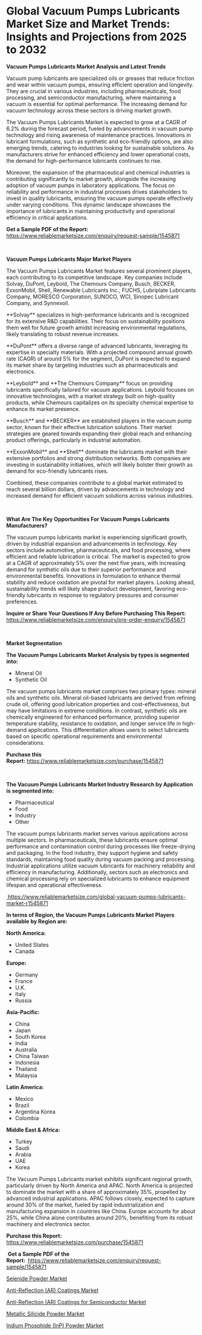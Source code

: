 <p><h1>Global Vacuum Pumps Lubricants Market Size and Market Trends: Insights and Projections from 2025 to 2032</h1></p><p><strong>Vacuum Pumps Lubricants Market Analysis and Latest Trends</strong></p>
<p><p>Vacuum pump lubricants are specialized oils or greases that reduce friction and wear within vacuum pumps, ensuring efficient operation and longevity. They are crucial in various industries, including pharmaceuticals, food processing, and semiconductor manufacturing, where maintaining a vacuum is essential for optimal performance. The increasing demand for vacuum technology across these sectors is driving market growth.</p><p>The Vacuum Pumps Lubricants Market is expected to grow at a CAGR of 6.2% during the forecast period, fueled by advancements in vacuum pump technology and rising awareness of maintenance practices. Innovations in lubricant formulations, such as synthetic and eco-friendly options, are also emerging trends, catering to industries looking for sustainable solutions. As manufacturers strive for enhanced efficiency and lower operational costs, the demand for high-performance lubricants continues to rise. </p><p>Moreover, the expansion of the pharmaceutical and chemical industries is contributing significantly to market growth, alongside the increasing adoption of vacuum pumps in laboratory applications. The focus on reliability and performance in industrial processes drives stakeholders to invest in quality lubricants, ensuring the vacuum pumps operate effectively under varying conditions. This dynamic landscape showcases the importance of lubricants in maintaining productivity and operational efficiency in critical applications.</p></p>
<p><strong>Get a Sample PDF of the Report:&nbsp;</strong> <a href="https://www.reliablemarketsize.com/enquiry/request-sample/1545871?utm_campaign=2113&utm_medium=2&utm_source=Github&utm_content=ia&utm_term=02042025&utm_id=vacuum-pumps-lubricants">https://www.reliablemarketsize.com/enquiry/request-sample/1545871</a></p>
<p>&nbsp;</p>
<p><strong>Vacuum Pumps Lubricants Major Market Players</strong></p>
<p><p>The Vacuum Pumps Lubricants Market features several prominent players, each contributing to its competitive landscape. Key companies include Solvay, DuPont, Leybold, The Chemours Company, Busch, BECKER, ExxonMobil, Shell, Renewable Lubricants Inc., FUCHS, Lubriplate Lubricants Company, MORESCO Corporation, SUNOCO, WCI, Sinopec Lubricant Company, and Synnexoil.</p><p>**Solvay** specializes in high-performance lubricants and is recognized for its extensive R&D capabilities. Their focus on sustainability positions them well for future growth amidst increasing environmental regulations, likely translating to robust revenue increases.</p><p>**DuPont** offers a diverse range of advanced lubricants, leveraging its expertise in specialty materials. With a projected compound annual growth rate (CAGR) of around 5% for the segment, DuPont is expected to expand its market share by targeting industries such as pharmaceuticals and electronics.</p><p>**Leybold** and **The Chemours Company** focus on providing lubricants specifically tailored for vacuum applications. Leybold focuses on innovative technologies, with a market strategy built on high-quality products, while Chemours capitalizes on its specialty chemical expertise to enhance its market presence.</p><p>**Busch** and **BECKER** are established players in the vacuum pump sector, known for their effective lubrication solutions. Their market strategies are geared towards expanding their global reach and enhancing product offerings, particularly in industrial automation.</p><p>**ExxonMobil** and **Shell** dominate the lubricants market with their extensive portfolios and strong distribution networks. Both companies are investing in sustainability initiatives, which will likely bolster their growth as demand for eco-friendly lubricants rises.</p><p>Combined, these companies contribute to a global market estimated to reach several billion dollars, driven by advancements in technology and increased demand for efficient vacuum solutions across various industries.</p></p>
<p>&nbsp;</p>
<p><strong>What Are The Key Opportunities For Vacuum Pumps Lubricants Manufacturers?</strong></p>
<p><p>The vacuum pumps lubricants market is experiencing significant growth, driven by industrial expansion and advancements in technology. Key sectors include automotive, pharmaceuticals, and food processing, where efficient and reliable lubrication is critical. The market is expected to grow at a CAGR of approximately 5% over the next five years, with increasing demand for synthetic oils due to their superior performance and environmental benefits. Innovations in formulation to enhance thermal stability and reduce oxidation are pivotal for market players. Looking ahead, sustainability trends will likely shape product development, favoring eco-friendly lubricants in response to regulatory pressures and consumer preferences.</p></p>
<p><strong>Inquire or Share Your Questions If Any Before Purchasing This Report:</strong> <a href="https://www.reliablemarketsize.com/enquiry/pre-order-enquiry/1545871?utm_campaign=2113&utm_medium=2&utm_source=Github&utm_content=ia&utm_term=02042025&utm_id=vacuum-pumps-lubricants">https://www.reliablemarketsize.com/enquiry/pre-order-enquiry/1545871</a></p>
<p>&nbsp;</p>
<p><strong>Market Segmentation</strong></p>
<p><strong>The Vacuum Pumps Lubricants Market Analysis by types is segmented into:</strong></p>
<p><ul><li>Mineral Oil</li><li>Synthetic Oil</li></ul></p>
<p><p>The vacuum pumps lubricants market comprises two primary types: mineral oils and synthetic oils. Mineral oil-based lubricants are derived from refining crude oil, offering good lubrication properties and cost-effectiveness, but may have limitations in extreme conditions. In contrast, synthetic oils are chemically engineered for enhanced performance, providing superior temperature stability, resistance to oxidation, and longer service life in high-demand applications. This differentiation allows users to select lubricants based on specific operational requirements and environmental considerations.</p></p>
<p><strong>Purchase this Report:&nbsp;</strong><a href="https://www.reliablemarketsize.com/purchase/1545871?utm_campaign=2113&utm_medium=2&utm_source=Github&utm_content=ia&utm_term=02042025&utm_id=vacuum-pumps-lubricants">https://www.reliablemarketsize.com/purchase/1545871</a></p>
<p>&nbsp;</p>
<p><strong>The Vacuum Pumps Lubricants Market Industry Research by Application is segmented into:</strong></p>
<p><ul><li>Pharmaceutical</li><li>Food</li><li>Industry</li><li>Other</li></ul></p>
<p><p>The vacuum pumps lubricants market serves various applications across multiple sectors. In pharmaceuticals, these lubricants ensure optimal performance and contamination control during processes like freeze-drying and packaging. In the food industry, they support hygiene and safety standards, maintaining food quality during vacuum packing and processing. Industrial applications utilize vacuum lubricants for machinery reliability and efficiency in manufacturing. Additionally, sectors such as electronics and chemical processing rely on specialized lubricants to enhance equipment lifespan and operational effectiveness.</p></p>
<p><a href="https://www.reliablemarketsize.com/global-vacuum-pumps-lubricants-market-r1545871?utm_campaign=2113&utm_medium=2&utm_source=Github&utm_content=ia&utm_term=02042025&utm_id=vacuum-pumps-lubricants">&nbsp;https://www.reliablemarketsize.com/global-vacuum-pumps-lubricants-market-r1545871</a></p>
<p><strong>In terms of Region, the Vacuum Pumps Lubricants Market Players available by Region are:</strong></p>
<p>
    <p> <strong> North America: </strong>
        <ul>
            <li>United States</li>
            <li>Canada</li>
        </ul>
        </p> 
    <p> <strong> Europe: </strong>
        <ul>
            <li>Germany</li>
            <li>France</li>
            <li>U.K.</li>
            <li>Italy</li>
            <li>Russia</li>
        </ul>
        </p> 
    <p> <strong> Asia-Pacific: </strong>
        <ul>
            <li>China</li>
            <li>Japan</li>
            <li>South Korea</li>
            <li>India</li>
            <li>Australia</li>
            <li>China Taiwan</li>
            <li>Indonesia</li>
            <li>Thailand</li>
            <li>Malaysia</li>
        </ul>
        </p> 
    <p> <strong> Latin America: </strong>
        <ul>
            <li>Mexico</li>
            <li>Brazil</li>
            <li>Argentina Korea</li>
            <li>Colombia</li>
        </ul>
        </p> 
    <p> <strong> Middle East & Africa: </strong>
        <ul>
            <li>Turkey</li>
            <li>Saudi</li>
            <li>Arabia</li>
            <li>UAE</li>
            <li>Korea</li>
        </ul>
    </p>
    </p>
<p><p>The Vacuum Pumps Lubricants market exhibits significant regional growth, particularly driven by North America and APAC. North America is projected to dominate the market with a share of approximately 35%, propelled by advanced industrial applications. APAC follows closely, expected to capture around 30% of the market, fueled by rapid industrialization and manufacturing expansion in countries like China. Europe accounts for about 25%, while China alone contributes around 20%, benefiting from its robust machinery and electronics sector.</p></p>
<p><strong>Purchase this Report: </strong><a href="https://www.reliablemarketsize.com/purchase/1545871?utm_campaign=2113&utm_medium=2&utm_source=Github&utm_content=ia&utm_term=02042025&utm_id=vacuum-pumps-lubricants">https://www.reliablemarketsize.com/purchase/1545871</a></p>
<p>&nbsp;<strong>Get a Sample PDF of the Report:&nbsp;&nbsp;</strong><a href="https://www.reliablemarketsize.com/enquiry/request-sample/1545871?utm_campaign=2113&utm_medium=2&utm_source=Github&utm_content=ia&utm_term=02042025&utm_id=vacuum-pumps-lubricants">https://www.reliablemarketsize.com/enquiry/request-sample/1545871</a></p>
<p><strong></strong></p>
<p><p><a href="https://github.com/keolalelekr8/Market-Research-Report-List-1/blob/main/selenide-powder-market.md?utm_campaign=2113&utm_medium=2&utm_source=Github&utm_content=ia&utm_term=02042025&utm_id=vacuum-pumps-lubricants">Selenide Powder Market</a></p><p><a href="https://github.com/neilycalanww/Market-Research-Report-List-1/blob/main/anti-reflection-ar-coatings-market.md?utm_campaign=2113&utm_medium=2&utm_source=Github&utm_content=ia&utm_term=02042025&utm_id=vacuum-pumps-lubricants">Anti-Reflection (AR) Coatings Market</a></p><p><a href="https://github.com/anejaryaan8m/Market-Research-Report-List-1/blob/main/anti-reflection-ar-coatings-for-semiconductor-market.md?utm_campaign=2113&utm_medium=2&utm_source=Github&utm_content=ia&utm_term=02042025&utm_id=vacuum-pumps-lubricants">Anti-Reflection (AR) Coatings for Semiconductor Market</a></p><p><a href="https://github.com/gackesaizaze/Market-Research-Report-List-1/blob/main/metallic-silicide-powder-market.md?utm_campaign=2113&utm_medium=2&utm_source=Github&utm_content=ia&utm_term=02042025&utm_id=vacuum-pumps-lubricants">Metallic Silicide Powder Market</a></p><p><a href="https://github.com/izetajhazuga/Market-Research-Report-List-1/blob/main/indium-phosphide-inp-powder-market.md?utm_campaign=2113&utm_medium=2&utm_source=Github&utm_content=ia&utm_term=02042025&utm_id=vacuum-pumps-lubricants">Indium Phosphide (InP) Powder Market</a></p></p>